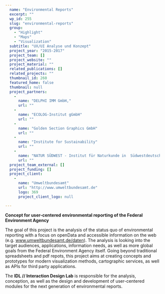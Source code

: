 ```yaml
---
  name: "Environmental Reports"
  excerpt: ""
  wp_id: 255
  slug: "environmental-reports"
  group: 
    - "Highlight"
    - "Maps"
    - "Visualization"
  subtitle: "UX/UI Analyse und Konzept"
  project_year: "2015-2017"
  project_team: []
  project_website: ""
  project_material: ""
  related_publications: []
  related_projects: ""
  thumbnail_id: 260
  featured_home: false
  thumbnail: null
  project_partners: 
    - 
      name: "DELPHI IMM GmbH,"
      url: ""
    - 
      name: "ECOLOG-Institut gGmbH"
      url: ""
    - 
      name: "Golden Section Graphics GmbH"
      url: ""
    - 
      name: "Institute for Sustainability"
      url: ""
    - 
      name: "NATUR SÜDWEST - Institut für Naturkunde in  Südwestdeutschland"
      url: ""
  project_team_external: []
  project_funding: []
  project_client: 
    - 
      name: "Umweltbundesamt"
      url: "http://www.umweltbundesamt.de"
      logo: 369
      project_client_logo: null

---
```

<strong>Concept for user-centered environmental reporting of</strong><strong> the Federal Environment Agency</strong>

The goal of this project is the analysis of the status quo of environmental reporting with a focus on openData and accessible information on the web (e.g. www.umweltbundesamt.de/daten). The analysis is looking into the target audiences, applications, information needs, as well as more global goals from the Federal Environment Agency itself. Going beyond traditional spreadsheets and pdf repots, this project aims at creating concepts and prototypes for modern visualization methods, cartographic services, as well as APIs for third party applications.

The <strong>IDL // Interaction Design Lab</strong> is responsible for the analysis, conception, as well as the design and development of user-centered modules for the next generation of environmental reports.